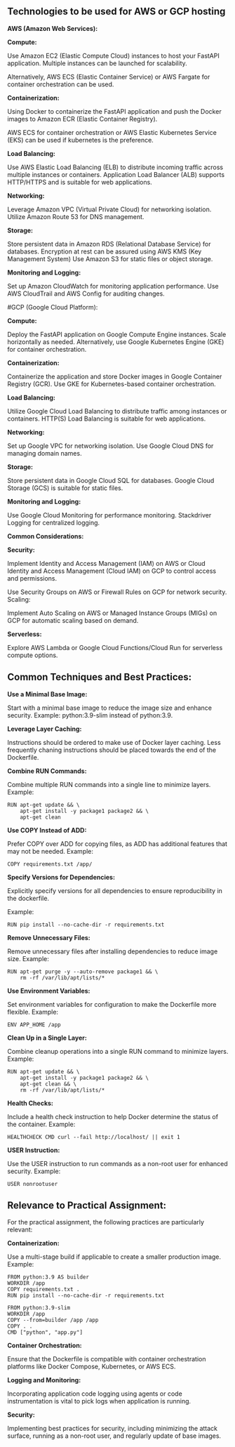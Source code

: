 ## Technologies to be used for AWS or GCP hosting

**AWS (Amazon Web Services):**

**Compute:**

Use Amazon EC2 (Elastic Compute Cloud) instances to host your FastAPI application. Multiple instances can be launched for scalability.

Alternatively, AWS ECS (Elastic Container Service) or AWS Fargate for container orchestration can be used.


**Containerization:**

Using Docker to containerize the FastAPI application and push the Docker images to Amazon ECR (Elastic Container Registry).

AWS ECS for container orchestration or AWS Elastic Kubernetes Service (EKS) can be used if kubernetes is the preference.


**Load Balancing:**

Use AWS Elastic Load Balancing (ELB) to distribute incoming traffic across multiple instances or containers.
Application Load Balancer (ALB) supports HTTP/HTTPS and is suitable for web applications.


**Networking:**

Leverage Amazon VPC (Virtual Private Cloud) for networking isolation.
Utilize Amazon Route 53 for DNS management.

**Storage:**

Store persistent data in Amazon RDS (Relational Database Service) for databases.
Encryption at rest can be assured using AWS KMS (Key Management System)
Use Amazon S3 for static files or object storage.


**Monitoring and Logging:**

Set up Amazon CloudWatch for monitoring application performance.
Use AWS CloudTrail and AWS Config for auditing changes.



#GCP (Google Cloud Platform):

**Compute:**

Deploy the FastAPI application on Google Compute Engine instances. Scale horizontally as needed.
Alternatively, use Google Kubernetes Engine (GKE) for container orchestration.


**Containerization:**

Containerize the application and store Docker images in Google Container Registry (GCR).
Use GKE for Kubernetes-based container orchestration.


**Load Balancing:**

Utilize Google Cloud Load Balancing to distribute traffic among instances or containers.
HTTP(S) Load Balancing is suitable for web applications.


**Networking:**

Set up Google VPC for networking isolation.
Use Google Cloud DNS for managing domain names.


**Storage:**

Store persistent data in Google Cloud SQL for databases.
Google Cloud Storage (GCS) is suitable for static files.


**Monitoring and Logging:**

Use Google Cloud Monitoring for performance monitoring.
Stackdriver Logging for centralized logging.


**Common Considerations:**

**Security:**

Implement Identity and Access Management (IAM) on AWS or Cloud Identity and Access Management (Cloud IAM) on GCP to control access and permissions.

Use Security Groups on AWS or Firewall Rules on GCP for network security.
Scaling:

Implement Auto Scaling on AWS or Managed Instance Groups (MIGs) on GCP for automatic scaling based on demand.


**Serverless:**

Explore AWS Lambda or Google Cloud Functions/Cloud Run for serverless compute options.








## Common Techniques and Best Practices:

**Use a Minimal Base Image:**

Start with a minimal base image to reduce the image size and enhance security.
Example: python:3.9-slim instead of python:3.9.

**Leverage Layer Caching:**

Instructions should be ordered to make use of Docker layer caching.
Less frequently chaning instructions should be placed towards the end of the Dockerfile.

**Combine RUN Commands:**

Combine multiple RUN commands into a single line to minimize layers.
Example:
```
RUN apt-get update && \
    apt-get install -y package1 package2 && \
    apt-get clean

```

**Use COPY Instead of ADD:**

Prefer COPY over ADD for copying files, as ADD has additional features that may not be needed.
Example:
```
COPY requirements.txt /app/
```

**Specify Versions for Dependencies:**

Explicitly specify versions for all dependencies to ensure reproducibility in the dockerfile.

Example:
```
RUN pip install --no-cache-dir -r requirements.txt
```

**Remove Unnecessary Files:**

Remove unnecessary files after installing dependencies to reduce image size.
Example:
```
RUN apt-get purge -y --auto-remove package1 && \
    rm -rf /var/lib/apt/lists/*
```

**Use Environment Variables:**

Set environment variables for configuration to make the Dockerfile more flexible.
Example:
```
ENV APP_HOME /app
```

**Clean Up in a Single Layer:**

Combine cleanup operations into a single RUN command to minimize layers.
Example:
```
RUN apt-get update && \
    apt-get install -y package1 package2 && \
    apt-get clean && \
    rm -rf /var/lib/apt/lists/*
```

**Health Checks:**

Include a health check instruction to help Docker determine the status of the container.
Example:
```
HEALTHCHECK CMD curl --fail http://localhost/ || exit 1
```

**USER Instruction:**

Use the USER instruction to run commands as a non-root user for enhanced security.
Example:
```
USER nonrootuser
```

## Relevance to Practical Assignment:
For the practical assignment, the following practices are particularly relevant:

**Containerization:**

Use a multi-stage build if applicable to create a smaller production image.
Example:
```
FROM python:3.9 AS builder
WORKDIR /app
COPY requirements.txt .
RUN pip install --no-cache-dir -r requirements.txt

FROM python:3.9-slim
WORKDIR /app
COPY --from=builder /app /app
COPY . .
CMD ["python", "app.py"]
```

**Container Orchestration:**

Ensure that the Dockerfile is compatible with container orchestration platforms like Docker Compose, Kubernetes, or AWS ECS.


**Logging and Monitoring:**

Incorporating application code logging using agents or code instrumentation is vital to pick logs when application is running.


**Security:**

Implementing best practices for security, including minimizing the attack surface, running as a non-root user, and regularly update of base images.

